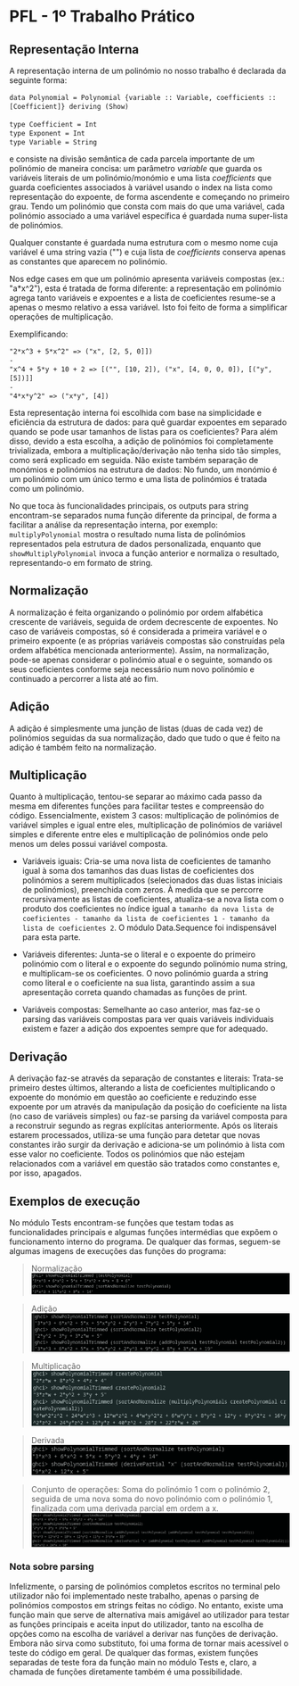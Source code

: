 # PFL - 1º Trabalho Prático 

## Representação Interna

A representação interna de um polinómio no nosso trabalho é declarada da seguinte forma:

    data Polynomial = Polynomial {variable :: Variable, coefficients :: [Coefficient]} deriving (Show)

    type Coefficient = Int
    type Exponent = Int
    type Variable = String

e consiste na divisão semântica de cada parcela importante de um polinómio de maneira concisa: um parâmetro *variable* que guarda os variáveis literais de um polinómio/monómio e uma lista *coefficients* que guarda coeficientes associados à variável usando o index na lista como representação do expoente, de forma ascendente e começando no primeiro grau.
Tendo um polinómio que consta com mais do que uma variável, cada polinómio associado a uma variável específica é guardada numa super-lista de polinómios.

Qualquer constante é guardada numa estrutura com o mesmo nome cuja variável é uma string vazia ("") e cuja lista de *coefficients* conserva apenas as constantes que aparecem no polinómio.

Nos edge cases em que um polinómio apresenta variáveis compostas (ex.: "a*x^2"), esta é tratada de forma diferente: a representação em polinómio agrega tanto variáveis e expoentes e a lista de coeficientes resume-se a apenas o mesmo relativo a essa variável. Isto foi feito de forma a simplificar operações de multiplicação.

Exemplificando:

    "2*x^3 + 5*x^2" => ("x", [2, 5, 0]])
    -
    "x^4 + 5*y + 10 + 2 => [("", [10, 2]), ("x", [4, 0, 0, 0]), [("y", [5])]]
    -
    "4*x*y^2" => ("x*y", [4])

Esta representação interna foi escolhida com base na simplicidade e eficiência da estrutura de dados: para quê guardar expoentes em separado quando se pode usar tamanhos de listas para os coeficientes? Para além disso, devido a esta escolha, a adição de polinómios foi completamente trivializada, embora a multiplicação/derivação não tenha sido tão simples, como será explicado em seguida. Não existe também separação de monómios e polinómios na estrutura de dados: No fundo, um monómio é um polinómio com um único termo e uma lista de polinómios é tratada como um polinómio.

No que toca às funcionalidades principais, os outputs para string encontram-se separados numa função diferente da principal, de forma a facilitar a análise da representação interna, por exemplo: `multiplyPolynomial` mostra o resultado numa lista de polinómios representados pela estrutura de dados personalizada, enquanto que `showMultiplyPolynomial` invoca a função anterior e normaliza o resultado, representando-o em formato de string.

## Normalização

A normalização é feita organizando o polinómio por ordem alfabética crescente de variáveis, seguida de ordem decrescente de expoentes. No caso de variáveis compostas, só é considerada a primeira variável e o primeiro expoente (e as próprias variáveis compostas são construídas pela ordem alfabética mencionada anteriormente). Assim, na normalização, pode-se apenas considerar o polinómio atual e o seguinte, somando os seus coeficientes conforme seja necessário num novo polinómio e continuado a percorrer a lista até ao fim.

## Adição

A adição é simplesmente uma junção de listas (duas de cada vez) de polinómios seguidas da sua normalização, dado que tudo o que é feito na adição é também feito na normalização.

## Multiplicação

Quanto à multiplicação, tentou-se separar ao máximo cada passo da mesma em diferentes funções para facilitar testes e compreensão do código. Essencialmente, existem 3 casos: multiplicação de polinómios de variável simples e igual entre eles, multiplicação de polinómios de variável simples e diferente entre eles e multiplicação de polinómios onde pelo menos um deles possui variável composta.

- Variáveis iguais: Cria-se uma nova lista de coeficientes de tamanho igual à soma dos tamanhos das duas listas de coeficientes dos polinómios  a serem multiplicados (selecionados das duas listas iniciais de polinómios), preenchida com zeros. À medida que se percorre recursivamente as listas de coeficientes, atualiza-se a nova lista com o produto dos coeficientes no índice igual a `tamanho da nova lista de coeficientes - tamanho da lista de coeficientes 1 - tamanho da lista de coeficientes 2`. O módulo Data.Sequence foi indispensável para esta parte.

- Variáveis diferentes: Junta-se o literal e o expoente do primeiro polinómio com o literal e o expoente do segundo polinómio numa string, e multiplicam-se os coeficientes. O novo polinómio guarda a string como literal e o coeficiente na sua lista, garantindo assim a sua apresentação correta quando chamadas as funções de print.

- Variáveis compostas: Semelhante ao caso anterior, mas faz-se o parsing das variáveis compostas para ver quais variáveis individuais existem e fazer a adição dos expoentes sempre que for adequado.

## Derivação

A derivação faz-se através da separação de constantes e literais: Trata-se primeiro destes últimos, alterando a lista de coeficientes multiplicando o expoente do monómio em questão ao coeficiente e reduzindo esse expoente por um através da manipulação da posição do coeficiente na lista (no caso de variáveis simples) ou faz-se parsing da variável composta para a reconstruir segundo as regras explícitas anteriormente. Após os literais estarem processados, utiliza-se uma função para detetar que novas constantes irão surgir da derivação e adiciona-se um polinómio à lista com esse valor no coeficiente. Todos os polinómios que não estejam relacionados com a variável em questão são tratados como constantes e, por isso, apagados.

## Exemplos de execução

No módulo Tests encontram-se funções que testam todas as funcionalidades principais e algumas funções intermédias que expõem o funcionamento interno do programa. De qualquer das formas, seguem-se algumas imagens de execuções das funções do programa:

> Normalização
![Normalização](normalizacao.png)

> Adição
![Adição](adicao.png)

> Multiplicação
![Multiplicação](multiplicacao.png)

> Derivada
![Derivada](derivada.png)

> Conjunto de operações:
> Soma do polinómio 1 com o polinómio 2, seguida de uma nova soma do novo polinómio com o polinómio 1, finalizada com uma derivada parcial em ordem a x.
![Conjunto de operações](complexo.png)


### Nota sobre parsing

Infelizmente, o parsing de polinómios completos escritos no terminal pelo utilizador não foi implementado neste trabalho, apenas o parsing de polinómios compostos em strings feitas no código. No entanto, existe uma função main que serve de alternativa mais amigável ao utilizador para testar as funções principais e aceita input do utilizador, tanto na escolha de opções como na escolha de variável a derivar nas funções de derivação. Embora não sirva como substituto, foi uma forma de tornar mais acessível o teste do código em geral. De qualquer das formas, existem funções separadas de teste fora da função main no módulo Tests e, claro, a chamada de funções diretamente também é uma possibilidade.